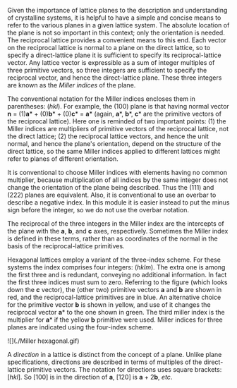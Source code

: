 

Given the importance of lattice planes to the description and understanding of crystalline systems, it is helpful to have a simple and concise means to refer to the various planes in a given lattice system. The absolute location of the plane is not so important in this context; only the orientation is needed. The reciprocal lattice provides a convenient means to this end. Each vector on the reciprocal lattice is normal to a plane on the direct lattice, so to specify a direct-lattice plane it is sufficient to specify its reciprocal-lattice vector. Any lattice vector is expressible as a sum of integer multiples of three primitive vectors, so three integers are sufficient to specify the reciprocal vector, and hence the direct-lattice plane. These three integers are known as the *Miller indices* of the plane.

The conventional notation for the Miller indices encloses them in parentheses:  (*hkl*). For example, the (100) plane is that having normal vector **n** = (1)**a*** + (0)**b*** + (0)**c*** = **a*** (again, **a***, **b***, **c*** are the primitive vectors of the reciprocal lattice). Here one is reminded of two important points: (1) the Miller indices are multipliers of primitive vectors of the reciprocal lattice, not the direct lattice; (2) the reciprocal lattice vectors, and hence the unit normal, and hence the plane's orientation, depend on the structure of the direct lattice, so the same Miller indices applied to different lattices might refer to planes of different orientation.

It is conventional to choose Miller indices with elements having no common multiplier, because multiplication of all indices by the same integer does not change the orientation of the plane being described. Thus the (111) and (222) planes are equivalent. Also, it is conventional to use an overbar to describe a negative index. In this module it is easier instead to put the minus sign before the integer, so we do not use the overbar notation.

The reciprocal of the three integers in the Miller index are the intercepts of the plane with the **a**, **b**, and **c** axes, respectively.  Sometimes the Miller index is defined in these terms, rather than as coordinates of the normal in the basis of the reciprocal-lattice primitives.

Hexagonal lattices employ a variant of the three-index scheme.  For these systems the index comprises four integers: (*hklm*). The extra one is among the first three and is redundant, conveying no additional information. In fact the first three indices must sum to zero. Referring to the figure (which looks down the **c** vector), the (other two) primitive vectors **a** and **b** are shown in red, and the reciprocal-lattice primitives are in blue. An alternative choice for the primitive vector **b** is shown in yellow, and use of it changes the reciprocal vector **a*** to the one shown in green.  The third miller index is the multiplier for **a*** if the yellow **b** primitive were used.  Miller indices for three planes are indicated using the four-index scheme.

![](./Miller hexagonal.gif)

A *direction* in a lattice is distinct from the concept of a plane.  Unlike plane specifications, directions are described in terms of multiples of the direct-lattice primitive vectors.  The notation for directions uses square brackets: [*hkl*].  So [100] is in the direction of **a**, [120] is **a** + 2**b**, *etc*.
